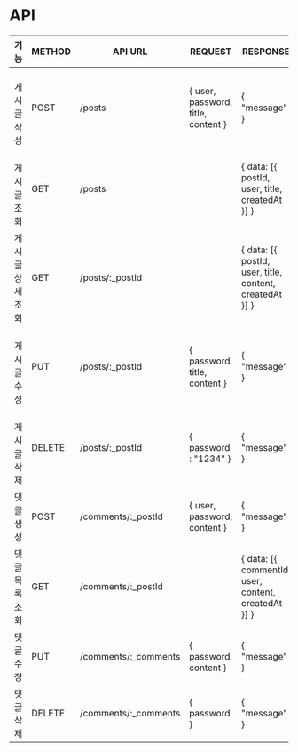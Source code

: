 # API
|기능|METHOD|API URL|REQUEST|RESPONSE|
|:-----:|------|-------|-------|--------|
| 게시글 작성|POST|/posts|{ user, password, title, content }|{ "message" }|
| 게시글 조회|GET|/posts||{ data: [{ postId, user, title, createdAt }] }|
|게시글 상세 조회|GET|/posts/:_postId||{ data: [{ postId, user, title, content, createdAt }] }|
| 게시글 수정|PUT|/posts/:_postId|{ password, title, content }|{ "message" }|
| 게시글 삭제|DELETE|/posts/:_postId|{ password : "1234" }|{ "message" }|
|댓글 생성|POST|/comments/:_postId|{ user, password, content }|{ "message" }|
|댓글 목록 조회|GET|/comments/:_postId||{ data: [{ commentId, user, content, createdAt }] }|
|댓글 수정|PUT|/comments/:_comments|{ password, content }|{ "message" }|
|댓글 삭제|DELETE|/comments/:_comments|{ password }|{ "message" }|
